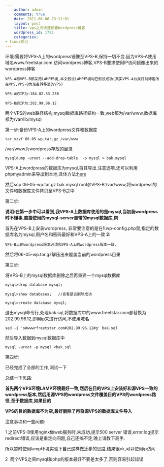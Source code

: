 ```yaml
---
    author: admin
    comments: true
    date: 2011-06-06 23:11:01
    layout: post
    title: vps之间快速部署Wordpress博客
    wordpress_id: 1722
    categories:
- linux前沿
---
```


环境:需要将VPS-A上的wordpress镜像至VPS-B,保持一切不变.因为VPS-A使用域名www.freetstar.com 访问wordpress博客,VPS-B要求使用IP访问镜像出来的wordpress博客

    VPS-A和VPS-B都采用LAMP环境,本文假设LAMP环境均已假设成功(其实VPS-A为我目前博客所在VPS,VPS-B为准备转移至的VPS)

    VPS-A的IP为:﻿﻿184.82.33.230

    VPS-B的IP为:202.99.96.12

两个VPS的web路径结构,mysql数据库路径结构一致,web都为/var/www,数据库都为/var/lib/mysql

第一步:备份VPS-A上的wordpress文件和数据库  

    tar vzvf 06-05-wp.tar.gz /var/www

/var/www为wordpress存放的目录

    mysqldump -uroot --add-drop-table  -p mysql > bak.mysql

VPS-A上wordpress的数据库为mysql,将其导出,注意选项.还可以利用phpmyadmin来导出到本地,具体方法:[here](http://codex.wordpress.org/Backing_Up_Your_Database)

然后scp 06-05-wp.tar.gz bak.mysql root@VPS-B:/var/www,将wordpress的文件和数据库文件拷贝至VPS-B之中

第二步:

**说明:在第一步中可以看到,我VPS-A上数据库使用的是mysql,当初装wordpress时不懂事,直接使用的mysql-server自带的mysql数据库,冏**

首先在VPS-B上安装wordpress, 非常要注意的是在**1**:wp-config.php里,指定的数据库名为mysql,用户名和密码最好和VPS-A上的一致 **2**:

    VPS-B上的wordpress版本必须和VPS-A上的wordpress版本一致.

然后将06-05-wp.tar.gz解压出来覆盖当前的wordpress目录

第三步:

将VPS-B上的mysql数据库删除之后再重建一个mysql数据库

    mysql>drop database mysql;

    mysql>show databases;   //查看是否删除成功

    mysql>create database mysql;

退出mysql命令行,处理bak.sql,将数据库中的www.freetstar.com都替换为202.99.96.12,即用ip来进行访问,不使用域名

    sed -i 's#wwwrfreetstar.com#202.99.96.12#g' bak.sql

然后导入数据到mysql数据库中

    mysql -uroot -p mysql <bak.sql

第四步:

已经完成了全部的工作,测试一下

总结一下思路:

**首先两个VPS环境LAMP环境最好一致,然后在目的VPS上安装好和源VPS一致的wordpress版本,然后用源VPS的wordpress文件覆盖目的VPS的wordpress路径,至于数据库,如果目的**

**VPS的目的数据库不为空,最好删除了再将源VPS的数据库文件导入**

注意事项和一些问题:

1 之前VPS-B使用nginx做web服务时,未成功,提示500 server 错误,error.log提示redirect错误,应该是重定向问题,自己还搞不定,晚上请教下高手.

所以暂时使用lamp环境实验下自己这样做迁移的思路,结果很ok,可以使用ip访问

2  两个VPS之间mysql和php的版本最好不要差太多了,否则容易引起错误
